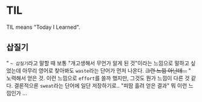 # TIL
TIL means "Today I Learned".

## 삽질기
" `~ 삽질기`라고 말할 때 보통 "개고생해서 무언가 알게 된 것"이라는 느낌으로 말하고 싶었는데 아무리 영어로 찾아봐도 `waste`라는 단어가 먼저 나온다. ~~그런 느낌 아닌데...~~
" 노력해서 얻은 것. 이런 느낌으로 `effort`를 쓸까 했지만, 그것도 뭔가 느낌이 다른 것 같다. 결론적으론 `sweat`라는 단어에 일단 저장하기로.. "피땀 흘려 얻은 결과" 뭐 이런 느낌인가 ...